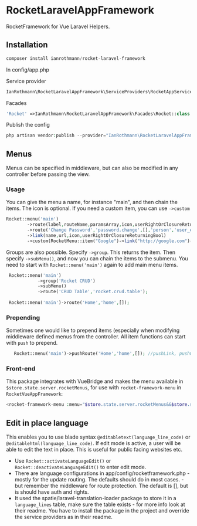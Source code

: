 # RocketLaravelAppFramework
RocketFramework for Vue Laravel Helpers.

## Installation 

```php
composer install ianrothmann/rocket-laravel-framework
```
In config/app.php

Service provider 
```php
IanRothmann\RocketLaravelAppFramework\ServiceProviders\RocketAppServiceProvider::class
```

Facades
```php
'Rocket' =>IanRothmann\RocketLaravelAppFramework\Facades\Rocket::class
```

Publish the config

```php
php artisan vendor:publish --provider="IanRothmann\RocketLaravelAppFramework\ServiceProviders\RocketAppServiceProvider"  --tag="config"
```

## Menus
Menus can be specified in middleware, but can also be modified in any controller before passing the view.

### Usage
You can give the menu a name, for instance "main", and then chain the items. The icon is optional. If you need a custom item, you can use `->custom`

```php
Rocket::menu('main')
        ->route(label,routeName,paramsArray,icon,userRightOrClosureReturningBool)
        ->route('Change Password','password.change',[],'person','user_edit')
        ->link(name,url,icon,userRightOrClosureReturningBool) 
        ->custom(RocketMenu::item("Google")->link("http://google.com")->hint('Go to Google')->icon('delete')->id('google')->target('_blank')->right(userRightOrClosureReturningBool));
```

Groups are also possible. Specify `->group`. This returns the item. Then specify `->subMenu()`, and now you can chain the items to the submenu. You need to start with `Rocket::menu('main')` again to add main menu items.

```php
 Rocket::menu('main')
            ->group('Rocket CRUD')
            ->subMenu()
            ->route('CRUD Table','rocket.crud.table');
            
 Rocket::menu('main')->route('Home','home',[]);
```
### Prepending
Sometimes one would like to prepend items (especially when modifying middleware defined menus from the controller. All item functions can start with `push` to prepend.

```php
   Rocket::menu('main')->pushRoute('Home','home',[]); //pushLink, pushGroup, pushCustom etc.
```

### Front-end

This package integrates with VueBridge and makes the menu available in `$store.state.server.rocketMenus`, for use with `rocket-framework-menu` in `RocketVueAppFramework`:

```php
<rocket-framework-menu :menu="$store.state.server.rocketMenus&&$store.state.server.rocketMenus.main"></rocket-framework-menu>
```

## Edit in place language
This enables you to use blade syntax `@editabletext(language_line_code)` or `@editablehtml(language_line_code)`. If edit mode is active, a user will be able to edit the text in place. This is useful for public facing websites etc.

* Use `Rocket::activateLanguageEdit()` or `Rocket::deactivateLanguageEdit()` to enter edit mode.
* There are language configurations in app/config/rocketframework.php - mostly for the update routing. The defaults should do in most cases. - but remember the middleware for route protection. The default is [], but is should have auth and rights.
* It used the spatie/laravel-translation-loader package to store it in a `language_lines` table, make sure the table exists - for more info look at their readme. You have to install the package in the project and override the service providers as in their readme.

